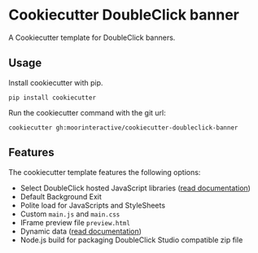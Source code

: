 # Cookiecutter DoubleClick banner

A Cookiecutter template for DoubleClick banners.

## Usage

Install cookiecutter with pip.

    pip install cookiecutter

Run the cookiecutter command with the git url:

    cookiecutter gh:moorinteractive/cookiecutter-doubleclick-banner

## Features

The cookiecutter template features the following options:

* Select DoubleClick hosted JavaScript libraries ([read documentation](https://support.google.com/richmedia/answer/6307288))
* Default Background Exit
* Polite load for JavaScripts and StyleSheets
* Custom ``main.js`` and ``main.css``
* IFrame preview file ``preview.html``
* Dynamic data ([read documentation](https://support.google.com/richmedia/answer/3526354?hl=en&ref_topic=3548445))
* Node.js build for packaging DoubleClick Studio compatible zip file
